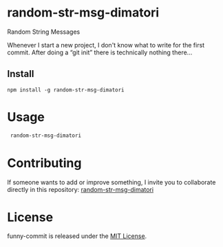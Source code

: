 # random-str-msg-dimatori
Random String Messages

Whenever I start a new project, I don't know what to write for the first commit. After doing a “git init” there is technically nothing there...

## Install

```npm
npm install -g random-str-msg-dimatori
```

# Usage

```bash
 random-str-msg-dimatori
```

# Contributing

If someone wants to add or improve something, I invite you to collaborate directly in this repository: [random-str-msg-dimatori](https://github.com/dimatori/random-str-msg-dimatori)

# License

funny-commit is released under the [MIT License](https://opensource.org/licenses/MIT).